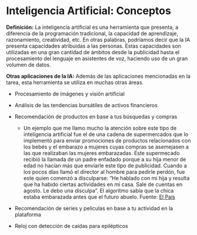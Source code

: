 # Inteligencia Artificial: Conceptos

**Definición:** La inteligencia artificial es una herramienta que presenta, a diferencia de la programación tradicional, la capacidad de aprendizaje, razonamiento, creatividad, etc. En otras palabras, podríamos decir que la IA presenta capacidades atribuidas a las personas. Estas capacidades son utilizadas en una gran cantidad de ámbitos desde la publicidad hasta el procesamiento del lenguaje en asistentes de voz, haciendo uso de un gran volumen de datos.

**Otras aplicaciones de la IA:** Además de las aplicaciones mencionadas en la tarea, esta herramienta se utiliza en muchas otras áreas.

- Procesamiento de imágenes y visión artificial

- Análisis de las tendencias bursátiles de activos financieros

- Recomendación de productos en base a tus búsquedas y compras
  - Un ejemplo que me llamo mucho la atención sobre este tipo de inteligencia artificial fue el de una cadena de supermercados que lo implementó para enviar promociones de productos relacionados con los bebés y el embarazo a mujeres cuyas compras se asemejasen a las que realizaban las mujeres embarazadas. Este supermecado recibió la llamada de un padre enfadado porque a su hija menor de edad no hacían más que enviarle este tipo de publicidad. Cuando a los pocos días llamó el director al hombre para pedirle perdón, fue este quien comenzó a disculparse: “He hablado con mi hija y resulta que ha habido ciertas actividades en mi casa. Sale de cuentas en agosto. Le debo una disculpa”. El algoritmo sabía que la chica estaba embarazada antes que el futuro abuelo. Fuente: [El País](https://elpais.com/elpais/2015/08/11/icon/1439304143_858615.html)
 
- Recomendación de series y películas en base a tu actividad en la plataforma

- Reloj con detección de caídas para epilépticos
